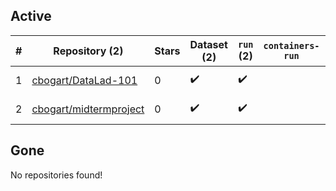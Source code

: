 ## Active
| # | Repository (2) | Stars | Dataset (2) | `run` (2) | `containers-run` | Last Modified |
| --- | --- | --- | --- | --- | --- | --- |
| 1 | [cbogart/DataLad-101](https://github.com/cbogart/DataLad-101) | 0 | :heavy_check_mark: | :heavy_check_mark: |  | 2023-07-01 16:03:05+00:00 |
| 2 | [cbogart/midtermproject](https://github.com/cbogart/midtermproject) | 0 | :heavy_check_mark: | :heavy_check_mark: |  | 2023-07-01 12:39:21+00:00 |

## Gone
No repositories found!
